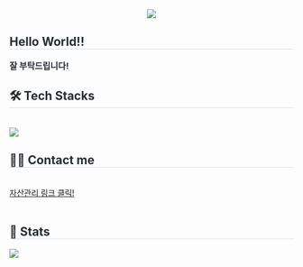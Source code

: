 <div align= "center">
    <img src="https://capsule-render.vercel.app/api?type=rect&color=auto&height=180&text=자산관리%20포트폴리오&animation=twinkling&fontColor=ffffff&fontSize=50" />
</div>

<div style="text-align: left;"> 
    <h2 style="border-bottom: 1px solid #d8dee4; color: #282d33;"> Hello World!! </h2>  
    <div style="font-weight: 700; font-size: 15px; text-align: left; color: #282d33;"> 잘 부탁드립니다! </div> 
</div>
<div style="text-align: left;">
    <h2 style="border-bottom: 1px solid #d8dee4; color: #282d33;"> 🛠️ Tech Stacks </h2> <br> 
    <image src="https://github.com/y5624711/TeamProject250106/blob/master/frontend/public/%EA%B8%B0%EC%88%A0.jpg"/>
</div>
<div style="text-align: left;">
    <h2 style="border-bottom: 1px solid #d8dee4; color: #282d33;"> 🧑‍💻 Contact me </h2> <br> 
    <div style="text-align: left;">
        <a href=http://54.180.144.145:8080/>자산관리 링크 클릭!</a>
</div>  
<br> 
<div style="text-align: left;">  </div> 
</div>
<div style="text-align: left;"> 
    <h2 style="border-bottom: 1px solid #d8dee4; color: #282d33;"> 
      🏅 Stats 
    </h2> 
    <div style="text-align: left;"> 
      <img src="https://github-readme-stats.vercel.app/api/top-langs/?username=y5624711&layout=compact&bg_color=180,000000,&title_color=000000&text_color=000000"/> 
    </div> 
</div>
    

